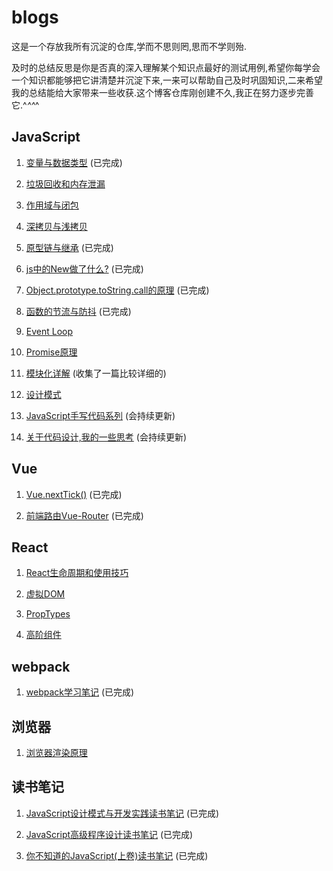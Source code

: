 # blogs
这是一个存放我所有沉淀的仓库,学而不思则罔,思而不学则殆.

及时的总结反思是你是否真的深入理解某个知识点最好的测试用例,希望你每学会一个知识都能够把它讲清楚并沉淀下来,一来可以帮助自己及时巩固知识,二来希望我的总结能给大家带来一些收获.这个博客仓库刚创建不久,我正在努力逐步完善它.^_^^_^

## JavaScript

1. [变量与数据类型](https://github.com/muzishuiji/blogs/blob/master/JavaScript/variable.md) (已完成)

2. [垃圾回收和内存泄漏]()

3. [作用域与闭包]()

5. [深拷贝与浅拷贝]()

6. [原型链与继承](https://github.com/muzishuiji/blogs/blob/master/JavaScript/prototype.md) (已完成)

7. [js中的New做了什么?](https://github.com/muzishuiji/blogs/blob/master/JavaScript/new.md) (已完成)

8. [Object.prototype.toString.call的原理](https://github.com/muzishuiji/blogs/blob/master/JavaScript/Object.prototype.toString.call.md) (已完成)

9. [函数的节流与防抖](https://github.com/muzishuiji/blogs/blob/master/JavaScript/debounce-throttle.md)  (已完成)

10. [Event Loop]()

11. [Promise原理]()

12. [模块化详解](https://mp.weixin.qq.com/s/MPEhWlS9KiIc9I6Of5GpOQ) (收集了一篇比较详细的)

13. [设计模式]()

14. [JavaScript手写代码系列](https://github.com/muzishuiji/blogs/blob/master/JavaScript/writeFunction.md) (会持续更新)

15. [关于代码设计,我的一些思考](https://github.com/muzishuiji/blogs/blob/master/JavaScript/code-design.md) (会持续更新)

## Vue

1. [Vue.nextTick()](https://juejin.im/post/5d6f2b5f518825421c080325)  (已完成)

2. [前端路由Vue-Router](https://juejin.im/post/5d6f729f51882571ed61e1f2) (已完成)

## React

1. [React生命周期和使用技巧]()

2. [虚拟DOM]()

3. [PropTypes]()

4. [高阶组件]()


## webpack

1. [webpack学习笔记](https://github.com/muzishuiji/blogs/blob/master/webpack/webpack-study.md)  (已完成)

## 浏览器

1. [浏览器渲染原理]()


## 读书笔记

1. [JavaScript设计模式与开发实践读书笔记](https://github.com/muzishuiji/blogs/tree/master/reading-notes/javaScript-advanced-programming) (已完成)

2. [JavaScript高级程序设计读书笔记](https://github.com/muzishuiji/blogs/tree/master/reading-notes/javaScript-design-patterns-and-development-practice) (已完成)

3. [你不知道的JavaScript(上卷)读书笔记](https://github.com/muzishuiji/blogs/tree/master/reading-notes/javaScript-you-don't-know) (已完成)
